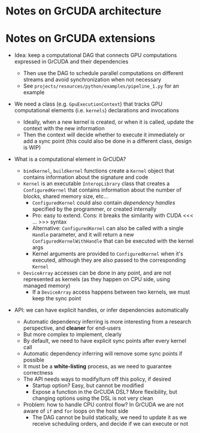 # Notes on GrCUDA architecture



# Notes on GrCUDA extensions

* Idea: keep a computational DAG that connects GPU computations expressed in GrCUDA and their dependencies
    * Then use the DAG to schedule parallel computations on different streams and avoid synchronization when not necessary
    * See `projects/resources/python/examples/pipeline_1.py` for an example
    
* We need a class (e.g. `GpuExecutionContext`) that tracks GPU computational elements (i.e. `kernels`) declarations and invocations
    * Ideally, when a new kernel is created, or when it is called, update the context with the new information
    * Then the context will decide whether to execute it immediately or add a sync point (this could also be done in a different class, design is WIP)

* What is a computational element in GrCUDA?
    * `bindkernel`, `buildkernel` functions create a `Kernel` object that contains information about the signature and code
    * `Kernel` is an executable `InteropLibrary` class that creates a `ConfiguredKernel` that contains information about the number of blocks, shared memory size, etc...
        * `ConfiguredKernel` could also contain *dependency handles* specified by the programmer, or created internally
        * Pro: easy to extend. Cons: it breaks the similarity with CUDA <<< ... >>> syntax
        * Alternative: `ConfiguredKernel` can also be called with a single `Handle` parameter, and it will return a new `ConfiguredKernelWithHandle` that can be executed with the kernel args
        * Kernel arguments are provided to `ConfiguredKernel` when it's executed, although they are also passed to the corresponding `Kernel`
    * `DeviceArray` accesses can be done in any point, and are not represented as kernels (as they happen on CPU side, using managed memory)
        * If a `DeviceArray` access happens between two kernels, we must keep the sync point
    
* API: we can have explicit handles, or infer dependencies automatically
    * Automatic dependency inferring is more interesting from a research perspective, and **cleaner** for end-users
    * But more complex to implement, clearly
    * By default, we need to have explicit sync points after every kernel call
    * Automatic dependency inferring will remove some sync points if possible
    * It must be a **white-listing** process, as we need to guarantee correctness
    * The API needs ways to modify/turn off this policy, if desired
        * Startup option? Easy, but cannot be modified
        * Expose a function in the GrCUDA DSL? More flexibility, but changing options using the DSL is not very clean
    * Problem: how to handle CPU control flow? In GrCUDA we are not aware of `if` and `for` loops on the host side
        * The DAG cannot be build statically, we need to update it as we receive scheduling orders, and decide if we can execute or not
       